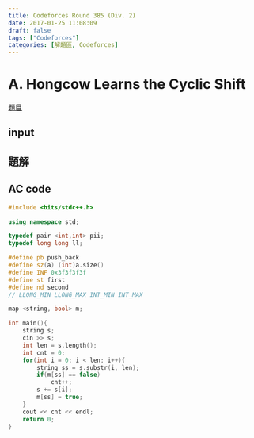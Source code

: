 ```yaml
---
title: Codeforces Round 385 (Div. 2)
date: 2017-01-25 11:08:09
draft: false
tags: ["Codeforces"]
categories: [解題區, Codeforces]
---
```


# A. Hongcow Learns the Cyclic Shift
[題目](http://codeforces.com/contest/745/problem/A)

## input

## 題解

## AC code
```cpp
#include <bits/stdc++.h>

using namespace std;

typedef pair <int,int> pii;
typedef long long ll;

#define pb push_back
#define sz(a) (int)a.size()
#define INF 0x3f3f3f3f
#define st first
#define nd second
// LLONG_MIN LLONG_MAX INT_MIN INT_MAX

map <string, bool> m;

int main(){
    string s;
    cin >> s;
    int len = s.length();
    int cnt = 0;
    for(int i = 0; i < len; i++){
        string ss = s.substr(i, len);
        if(m[ss] == false)
            cnt++;
        s += s[i];
        m[ss] = true;
    }
    cout << cnt << endl;
    return 0;
}
```
